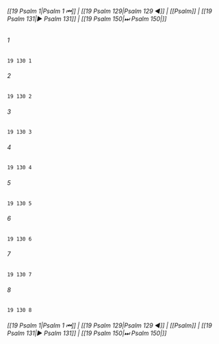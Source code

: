 
###### [[19 Psalm 1|Psalm 1 ⏮]] | [[19 Psalm 129|Psalm 129 ◀]] | [[Psalm]] | [[19 Psalm 131|▶ Psalm 131]] | [[19 Psalm 150|⏭ Psalm 150|]]

###### 1
``` verse
19 130 1 
```
###### 2
``` verse
19 130 2 
```
###### 3
``` verse
19 130 3 
```
###### 4
``` verse
19 130 4 
```
###### 5
``` verse
19 130 5 
```
###### 6
``` verse
19 130 6 
```
###### 7
``` verse
19 130 7 
```
###### 8
``` verse
19 130 8 
```

###### [[19 Psalm 1|Psalm 1 ⏮]] | [[19 Psalm 129|Psalm 129 ◀]] | [[Psalm]] | [[19 Psalm 131|▶ Psalm 131]] | [[19 Psalm 150|⏭ Psalm 150|]]

